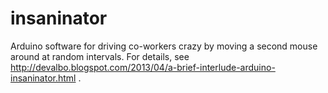 insaninator
===========

Arduino software for driving co-workers crazy by moving a second mouse around at random intervals. For details, see http://devalbo.blogspot.com/2013/04/a-brief-interlude-arduino-insaninator.html .

